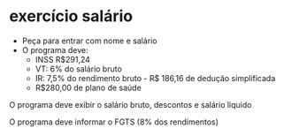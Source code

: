 # exercício salário
- Peça para entrar com nome e salário
- O programa deve:
    - INSS R$291,24
    - VT: 6% do salário bruto
    - IR: 7,5% do rendimento bruto - R$ 186,16 de dedução simplificada
    - R$280,00 de plano de saúde

O programa deve exibir o salário bruto, descontos e salário liquido

O programa deve informar o FGTS (8% dos rendimentos)
